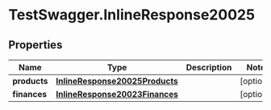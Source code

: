 # TestSwagger.InlineResponse20025

## Properties

Name | Type | Description | Notes
------------ | ------------- | ------------- | -------------
**products** | [**InlineResponse20025Products**](InlineResponse20025Products.md) |  | [optional] 
**finances** | [**InlineResponse20023Finances**](InlineResponse20023Finances.md) |  | [optional] 


